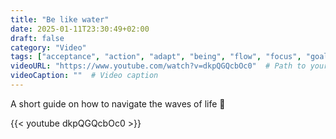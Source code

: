 ```yaml
---
title: "Be like water"
date: 2025-01-11T23:30:49+02:00
draft: false
category: "Video"
tags: ["acceptance", "action", "adapt", "being", "flow", "focus", "goals", "mindset", "motivation", "philosophy", "water"]
videoURL: "https://www.youtube.com/watch?v=dkpQGQcbOc0"  # Path to your video
videoCaption: ""  # Video caption
---
```

A short guide on how to navigate the waves of life 🌊

{{< youtube dkpQGQcbOc0 >}}